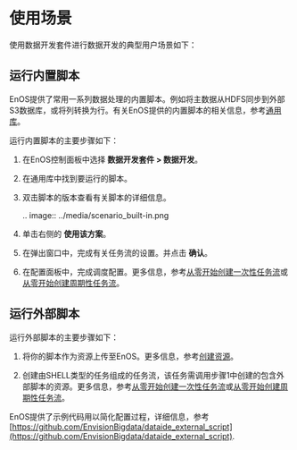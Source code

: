 # 使用场景

使用数据开发套件进行数据开发的典型用户场景如下：

## 运行内置脚本<builtinscript>

EnOS提供了常用一系列数据处理的内置脚本。例如将主数据从HDFS同步到外部S3数据库，或将列转换为行。有关EnOS提供的内置脚本的相关信息，参考[通用库](/docs/offline-data/zh_CN/2.0.9/common_library.html)。

运行内置脚本的主要步骤如下：

1. 在EnOS控制面板中选择 **数据开发套件 > 数据开发**。

2. 在通用库中找到要运行的脚本。

3. 双击脚本的版本查看有关脚本的详细信息。

   .. image:: ../media/scenario_built-in.png

4. 单击右侧的 **使用该方案**。

5. 在弹出窗口中，完成有关任务流的设置。并点击 **确认**。

6. 在配置面板中，完成调度配置。更多信息，参考[从零开始创建一次性任务流](creating_workflow_onetime)或[从零开始创建周期性任务流](creating_workflow_periodic)。

## 运行外部脚本<externalscript>

运行外部脚本的主要步骤如下：

1. 将你的脚本作为资源上传至EnOS。更多信息，参考[创建资源](creating_resource)。

2. 创建由SHELL类型的任务组成的任务流，该任务需调用步骤1中创建的包含外部脚本的资源。更多信息，参考[从零开始创建一次性任务流](creating_workflow_onetime)或[从零开始创建周期性任务流](creating_workflow_periodic)。

EnOS提供了示例代码用以简化配置过程，详细信息，参考[https://github.com/EnvisionBigdata/dataide_external_script](https://github.com/EnvisionBigdata/dataide_external_script).
